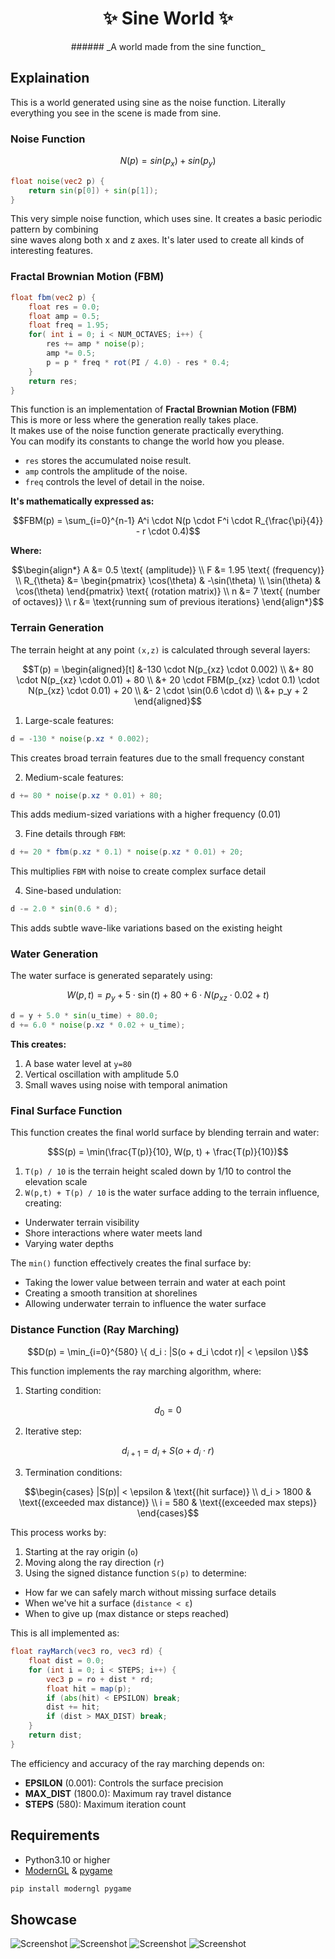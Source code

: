 <h1 align="center">✨ Sine World ✨</h1>

<div align="center">
###### _A world made from the sine function_
</div>

## Explaination
This is a world generated using sine as the noise function.
Literally everything you see in the scene is made from sine.

### Noise Function

```math
N(p) = sin(p_x) + sin(p_y)
```

```glsl
float noise(vec2 p) {
    return sin(p[0]) + sin(p[1]);
}
```

This very simple noise function, which uses sine.
It creates a basic periodic pattern by combining
<br>
sine waves along both x and z axes.
It's later used to create all kinds of interesting features.

### Fractal Brownian Motion (FBM)

```glsl
float fbm(vec2 p) {
    float res = 0.0;
    float amp = 0.5;
    float freq = 1.95;
    for( int i = 0; i < NUM_OCTAVES; i++) {
        res += amp * noise(p);
        amp *= 0.5;
        p = p * freq * rot(PI / 4.0) - res * 0.4;
    }
    return res;
}
```

This function is an implementation of **Fractal Brownian Motion (FBM)**
<br>
This is more or less where the generation really takes place.
<br>
It makes use of the noise function generate practically everything.
<br>
You can modify its constants to change the world how you please.

- `res` stores the accumulated noise result.
- `amp` controls the amplitude of the noise.
- `freq` controls the level of detail in the noise. 

**It's mathematically expressed as:**
```math
FBM(p) = \sum_{i=0}^{n-1} A^i \cdot N(p \cdot F^i \cdot R_{\frac{\pi}{4}} - r \cdot 0.4)
```
**Where:**
```math
\begin{align*}
A &= 0.5 \text{ (amplitude)} \\
F &= 1.95 \text{ (frequency)} \\
R_{\theta} &= \begin{pmatrix} 
\cos(\theta) & -\sin(\theta) \\
\sin(\theta) & \cos(\theta)
\end{pmatrix} \text{ (rotation matrix)} \\
n &= 7 \text{ (number of octaves)} \\
r &= \text{running sum of previous iterations}
\end{align*}
```

### Terrain Generation

The terrain height at any point `(x,z)` is calculated through several layers:

```math
T(p) = \begin{aligned}[t]
&-130 \cdot N(p_{xz} \cdot 0.002) \\
&+ 80 \cdot N(p_{xz} \cdot 0.01) + 80 \\
&+ 20 \cdot FBM(p_{xz} \cdot 0.1) \cdot N(p_{xz} \cdot 0.01) + 20 \\
&- 2 \cdot \sin(0.6 \cdot d) \\
&+ p_y + 2
\end{aligned}
```

1. Large-scale features:
```glsl
d = -130 * noise(p.xz * 0.002);
```
This creates broad terrain features due to the small frequency constant

2. Medium-scale features:
```glsl
d += 80 * noise(p.xz * 0.01) + 80;
```
This adds medium-sized variations with a higher frequency (0.01)

3. Fine details through `FBM`:
```glsl
d += 20 * fbm(p.xz * 0.1) * noise(p.xz * 0.01) + 20;
```
This multiplies `FBM` with noise to create complex surface detail

4. Sine-based undulation:
```glsl
d -= 2.0 * sin(0.6 * d);
```
This adds subtle wave-like variations based on the existing height

### Water Generation
The water surface is generated separately using:
```math
W(p, t) = p_y + 5 \cdot \sin(t) + 80 + 6 \cdot N(p_{xz} \cdot 0.02 + t)
```

```glsl
d = y + 5.0 * sin(u_time) + 80.0;
d += 6.0 * noise(p.xz * 0.02 + u_time);
```

**This creates:**
1. A base water level at `y=80`
2. Vertical oscillation with amplitude 5.0
3. Small waves using noise with temporal animation

### Final Surface Function
This function creates the final world surface by blending terrain and water:
```math
S(p) = \min(\frac{T(p)}{10}, W(p, t) + \frac{T(p)}{10})
```

1. `T(p) / 10` is the terrain height scaled down by 1/10 to control the elevation scale
2. `W(p,t) + T(p) / 10` is the water surface adding to the terrain influence, creating:
- Underwater terrain visibility
- Shore interactions where water meets land
- Varying water depths

The `min()` function effectively creates the final surface by:
- Taking the lower value between terrain and water at each point
- Creating a smooth transition at shorelines
- Allowing underwater terrain to influence the water surface

### Distance Function (Ray Marching)
```math
D(p) = \min_{i=0}^{580} \{ d_i : |S(o + d_i \cdot r)| < \epsilon \}
```
This function implements the ray marching algorithm, where:

1. Starting condition:
```math
d_0 = 0
```

2. Iterative step:
```math
d_{i+1} = d_i + S(o + d_i \cdot r)
```
3. Termination conditions:
```math
\begin{cases}
|S(p)| < \epsilon & \text{(hit surface)} \\
d_i > 1800 & \text{(exceeded max distance)} \\
i = 580 & \text{(exceeded max steps)}
\end{cases}
```

This process works by:
1. Starting at the ray origin (`o`)
2. Moving along the ray direction (`r`)
3. Using the signed distance function `S(p)` to determine:
- How far we can safely march without missing surface details
- When we've hit a surface (`distance < ε`)
- When to give up (max distance or steps reached)

This is all implemented as:
```glsl
float rayMarch(vec3 ro, vec3 rd) {
    float dist = 0.0;
    for (int i = 0; i < STEPS; i++) {
        vec3 p = ro + dist * rd;
        float hit = map(p);
        if (abs(hit) < EPSILON) break;
        dist += hit;
        if (dist > MAX_DIST) break;
    }
    return dist;
}
```

The efficiency and accuracy of the ray marching depends on:
- **EPSILON** (0.001): Controls the surface precision
- **MAX_DIST** (1800.0): Maximum ray travel distance
- **STEPS** (580): Maximum iteration count

## Requirements
- Python3.10 or higher
- [ModernGL](https://github.com/moderngl/moderngl) & [pygame](https://github.com/pygame/pygame)

```sh
pip install moderngl pygame
```

## Showcase

![Screenshot](./screenshots/1.png)
![Screenshot](./screenshots/2.png)
![Screenshot](./screenshots/3.png)
![Screenshot](./screenshots/4.png)
